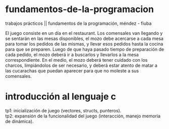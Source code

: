 # fundamentos-de-la-programacion
trabajos prácticos || fundamentos de la programación, méndez - fiuba

El juego consiste en un día en el restaurant. Los comensales van llegando y se sentarán en las mesas disponibles,
el mozo debe acercarse a cada mesa para tomar los pedidos de las mismas, y llevar esos pedidos hasta la cocina para
que se preparen. Luego de que haya pasado tiempo de preparación de cada pedido, el mozo deberá ir a buscarlos y
llevarlos a la mesa correspondiente. En el medio, el mozo deberá tener cuidado con los charcos, limpiándolos de ser
necesario, y deberá estar atento de matar a las cucarachas que puedan aparecer para que no moleste a sus comensales.

# introducción al lenguaje c
tp1: inicialización de juego (vectores, structs, punteros).<br>
tp2: expansión de la funcionalidad del juego (interacción, manejo memoria de dinámica).
